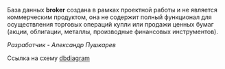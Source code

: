 База данных **broker** создана в рамках проектной работы и не является коммерческим продуктом, она не содержит полный функционал для осуществления торговых операций купли или продажи ценных бумаг (акции, облигации, металлы, производные финансовых инструментов).

_Разработчик - Александр Пушкарев_

Ссылка на схему [dbdiagram](https://dbdiagram.io/d/65e5b63ccd45b569fb767e22)
